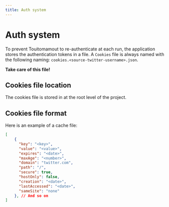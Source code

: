 ```yaml
---
title: Auth system
---
```


# Auth system
To prevent Touitomamout to re-authenticate at each run, the application stores the authentication tokens in a file.
A `Cookies` file is always named with the following naming: `cookies.<source-twitter-username>.json`.

**Take care of this file!**

## Cookies file location
The cookies file is stored in at the root level of the project.

## Cookies file format
Here is an example of a cache file:
```json
[
    {
      "key": "<key>",
      "value": "<value>",
      "expires": "<date>",
      "maxAge": "<number>",
      "domain": "twitter.com",
      "path": "/",
      "secure": true,
      "hostOnly": false,
      "creation": "<date>",
      "lastAccessed": "<date>",
      "sameSite": "none"
    }, // And so on
]
```
